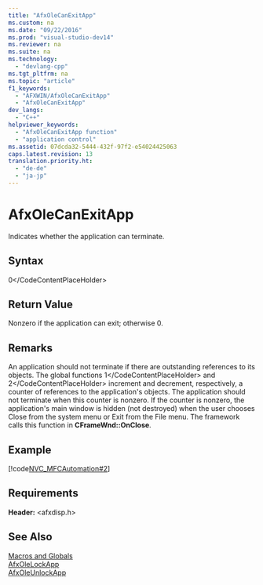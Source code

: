 ```yaml
---
title: "AfxOleCanExitApp"
ms.custom: na
ms.date: "09/22/2016"
ms.prod: "visual-studio-dev14"
ms.reviewer: na
ms.suite: na
ms.technology: 
  - "devlang-cpp"
ms.tgt_pltfrm: na
ms.topic: "article"
f1_keywords: 
  - "AFXWIN/AfxOleCanExitApp"
  - "AfxOleCanExitApp"
dev_langs: 
  - "C++"
helpviewer_keywords: 
  - "AfxOleCanExitApp function"
  - "application control"
ms.assetid: 07dcda32-5444-432f-97f2-e54024425063
caps.latest.revision: 13
translation.priority.ht: 
  - "de-de"
  - "ja-jp"
---
```

# AfxOleCanExitApp
Indicates whether the application can terminate.  
  
## Syntax  
  
<CodeContentPlaceHolder>0\</CodeContentPlaceHolder>  
## Return Value  
 Nonzero if the application can exit; otherwise 0.  
  
## Remarks  
 An application should not terminate if there are outstanding references to its objects. The global functions <CodeContentPlaceHolder>1\</CodeContentPlaceHolder> and <CodeContentPlaceHolder>2\</CodeContentPlaceHolder> increment and decrement, respectively, a counter of references to the application's objects. The application should not terminate when this counter is nonzero. If the counter is nonzero, the application's main window is hidden (not destroyed) when the user chooses Close from the system menu or Exit from the File menu. The framework calls this function in **CFrameWnd::OnClose**.  
  
## Example  
 [!code[NVC_MFCAutomation#2](../vs140/codesnippet/CPP/afxolecanexitapp_1.cpp)]  
  
## Requirements  
 **Header:** \<afxdisp.h>  
  
## See Also  
 [Macros and Globals](../vs140/mfc-macros-and-globals.md)   
 [AfxOleLockApp](../vs140/afxolelockapp.md)   
 [AfxOleUnlockApp](../vs140/afxoleunlockapp.md)